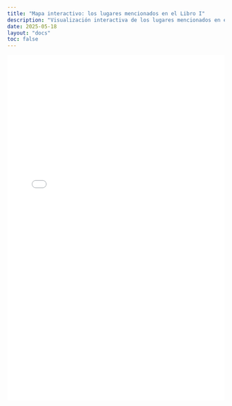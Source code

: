 ```yaml
---
title: "Mapa interactivo: los lugares mencionados en el Libro I"
description: "Visualización interactiva de los lugares mencionados en el Libro I de la Guerra del Peloponeso."
date: 2025-05-18
layout: "docs"
toc: false
---
```


<iframe src="/mapas/mapa_interactivo_tucidides_libro_1.html" width="100%" height="800" style="border: none;"></iframe>
